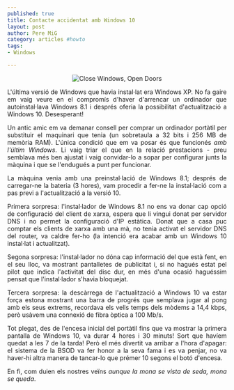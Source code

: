 ```yaml
--- 
published: true
title: Contacte accidentat amb Windows 10
layout: post
author: Pere MiG 
category: articles #howto
tags: 
- Windows

---
```

<div style="text-align:center" markdown="1">

![Close Windows, Open Doors](https://static.fsf.org/fsforg/graphics/windows-infographic_share.png)

</div>
<div style="text-align:justify" markdown="1">

L'última versió de Windows que havia instal·lat era Windows XP. No fa gaire em vaig veure en el compromís d'haver d'arrencar un ordinador que autoinstal·lava Windows 8.1 i després oferia la possibilitat d'actualització a Windows 10. Desesperant!

<!-- more -->

Un antic amic em va demanar consell per comprar un ordinador portàtil per substituir el maquinari que tenia (un sobretaula a 32 bits i 256 MB de memòria RAM). L'única condició que em va posar és que funcionés *amb l'últim Windows*. Li vaig triar el que en la relació prestacions - preu semblava més ben ajustat i vaig convidar-lo a sopar per configurar junts la màquina i que se l'endugués a punt per funcionar.

La màquina venia amb una preinstal·lació de Windows 8.1; després de carregar-ne la bateria (3 hores), vam procedir a fer-ne la instal·lació com a pas previ a l'actualització a la versió 10. 

Primera sorpresa: l'instal·lador de Windows 8.1 no ens va donar cap opció de configuració del client de xarxa, espera que li vingui donat per servidor DNS i no permet la configuració d'IP estàtica. Donat que a casa puc comptar els clients de xarxa amb una mà, no tenia activat el servidor DNS del router, va caldre fer-ho (la intenció era acabar amb un Windows 10 instal·lat i actualitzat).

Segona sorpresa: l'instal·lador no dóna cap informació del que està fent, en el seu lloc, va mostrant pantalletes de publicitat i, si no hagués estat pel pilot que indica l'activitat del disc dur, en més d'una ocasió haguéssim pensat que l'instal·lador s'havia bloquejat.

Tercera sorpresa: la descàrrega de l'actualització a Windows 10 va estar força estona mostrant una barra de progrés que semplava jugar al pong amb els seus extrems, recordava els vells temps dels mòdems a 14,4 kbps, però usàvem una connexió de fibra òptica a 100 Mb/s. 

Tot plegat, des de l'encesa inicial del portàtil fins que va mostrar la primera pantalla de Windows 10, va durar 4 hores i 30 minuts! Sort que havíem quedat a les 7 de la tarda! Però el més divertit va arribar a l'hora d'apagar: el sistema de la BSOD va fer honor a la seva fama i es va penjar, no va haver-hi altra manera de tancar-lo que prémer 10 segons el botó d'encesa.

En fi, com duien els nostres veïns *aunque la mona se vista de seda, mona se queda*.

</div>